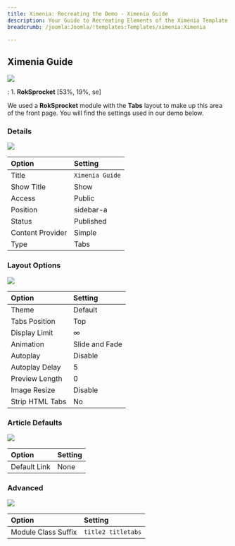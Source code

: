 ```yaml
---
title: Ximenia: Recreating the Demo - Ximenia Guide
description: Your Guide to Recreating Elements of the Ximenia Template for Joomla
breadcrumb: /joomla:Joomla/!templates:Templates/ximenia:Ximenia

---
```


Ximenia Guide
----
![][demo]

:   1. **RokSprocket** [53%, 19%, se]

We used a **RokSprocket** module with the **Tabs** layout to make up this area of the front page. You will find the settings used in our demo below.

### Details
![][demo2]

| Option           | Setting         |  
| :--------------- | :-------------- |  
| Title            | `Ximenia Guide` |  
| Show Title       | Show            |  
| Access           | Public          |  
| Position         | sidebar-a       |  
| Status           | Published       |  
| Content Provider | Simple          |  
| Type             | Tabs            |  

### Layout Options
![][demo3]

| Option          | Setting        |  
| :-------------- | :------------- |  
| Theme           | Default        |  
| Tabs Position   | Top            |  
| Display Limit   | ∞              |  
| Animation       | Slide and Fade |  
| Autoplay        | Disable        |  
| Autoplay Delay  | 5              |  
| Preview Length  | 0              |  
| Image Resize    | Disable        |  
| Strip HTML Tabs | No             |

### Article Defaults
![][demo4]

| Option          | Setting        |  
| :-------------- | :------------- |  
| Default Link    | None           |  

### Advanced
![][demo5]

| Option              | Setting            |  
| :------------------ | :----------------- |  
| Module Class Suffix | `title2 titletabs` |  

[demo]: assets/demo_6.jpeg
[demo2]: assets/guide_1.jpeg
[demo3]: assets/guide_2.jpeg
[demo4]: assets/guide_3.jpeg
[demo5]: assets/guide_4.jpeg